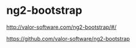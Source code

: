 # ng2-bootstrap  


http://valor-software.com/ng2-bootstrap/#/  


https://github.com/valor-software/ng2-bootstrap  




